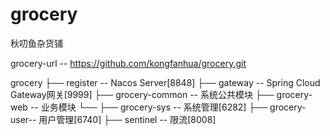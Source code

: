 # grocery
秋叨鱼杂货铺

grocery-url  -- https://github.com/kongfanhua/grocery.git

grocery
├── register -- Nacos Server[8848]
├── gateway -- Spring Cloud Gateway网关[9999]
├── grocery-common -- 系统公共模块
├── grocery-web -- 业务模块
└──
     ├── grocery-sys -- 系统管理[6282]
     ├── grocery-user-- 用户管理[6740]
├── sentinel   -- 限流[8008]